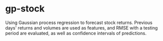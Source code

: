 # gp-stock
Using Gaussian process regression to forecast stock returns. Previous days' returns and volumes are used as features, and RMSE with a testing period are evaluated, as well as confidence intervals of predictions.
